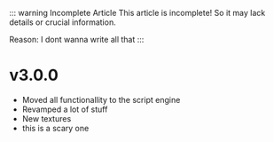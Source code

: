 ::: warning Incomplete Article
This article is incomplete! So it may lack details or crucial information.

Reason: I dont wanna write all that
:::

# v3.0.0
- Moved all functionallity to the script engine
- Revamped a lot of stuff
- New textures
- this is a scary one